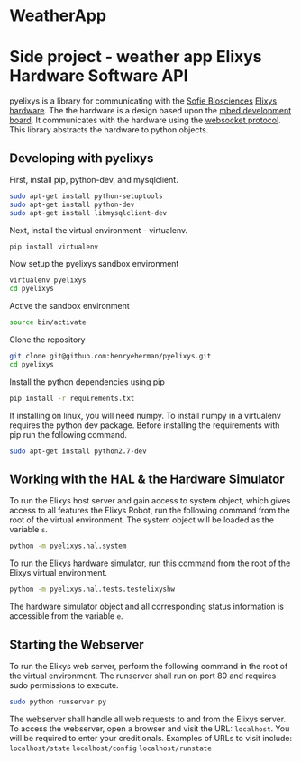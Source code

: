 # WeatherApp
Side project - weather app
Elixys Hardware Software API
==============================================
pyelixys is a library for communicating with the [Sofie Biosciences][sofiebiolink]
[Elixys hardware][elixyslink].  The the hardware is a design based upon the [mbed 
development board][mbedlink].  It communicates with the hardware using the 
[websocket protocol][websocketlink].  This library abstracts the hardware to python objects.

Developing with pyelixys
------------------------
First, install pip, python-dev, and mysqlclient.
```bash
sudo apt-get install python-setuptools
sudo apt-get install python-dev
sudo apt-get install libmysqlclient-dev
```
Next, install the virtual environment - virtualenv.
```bash
pip install virtualenv
```
Now setup the pyelixys sandbox environment
```bash
virtualenv pyelixys
cd pyelixys
```
Active the sandbox environment
```bash
source bin/activate
```
Clone the repository
```bash
git clone git@github.com:henryeherman/pyelixys.git
cd pyelixys
```
Install the python dependencies using pip
```bash
pip install -r requirements.txt
```

If installing on linux, you will need numpy.
To install numpy in a virtualenv 
requires the python dev
package. Before installing the requirements with pip
run the following command.
```bash
sudo apt-get install python2.7-dev
```

Working with the HAL & the Hardware Simulator
---------------------------------------------
To run the Elixys host server and gain access
to system object, which gives access to all
features the Elixys Robot, run the following
command from the root of the virtual environment.
The system object will be loaded as the variable
`s`.

```bash
python -m pyelixys.hal.system
```

To run the Elixys hardware simulator, run this
command from the root of the Elixys virtual
environment.
```bash
python -m pyelixys.hal.tests.testelixyshw
```

The hardware simulator object and all corresponding
status information is accessible from the variable
`e`.

Starting the Webserver
------------------------------------------
To run the Elixys web server, perform the following
command in the root of the virtual environment. The
runserver shall run on port 80 and requires sudo
permissions to execute.

```bash
sudo python runserver.py
```

The webserver shall handle all web requests to and 
from the Elixys server. To access the webserver, open
a browser and visit the URL: `localhost`. You will be
required to enter your creditionals.
Examples of URLs to visit include:
`localhost/state`
`localhost/config`
`localhost/runstate`

[mbedlink]: http://mbed.org/
[sofiebiolink]: http://sofiebio.com/
[elixyslink]: http://sofiebio.com/products/chemistry/
[websocketlink]: http://en.wikipedia.org/wiki/WebSocket
